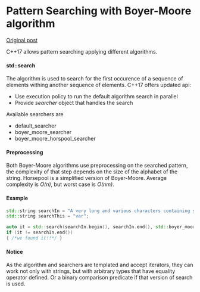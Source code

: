 # Pattern Searching with Boyer-Moore algorithm

[Original post](https://www.bfilipek.com/2018/08/searchers.html)

C++17 allows pattern searching applying different algorithms.

#### std::search

The algorithm is used to search for the first occurence of a sequence of elements withing another sequence of elements.
C++17 offers updated api:

- Use execution policy to run the default algorithm search in parallel
- Provide _searcher_ object that handles the search

Available searchers are

- default_searcher
- boyer_moore_searcher
- boyer_moore_horspool_searcher

#### Preprocessing

Both Boyer-Moore algorithms use preprocessing on the searched pattern, the complexity of that step depends on the size of the alphabet of the string.
Horsepool is a simplified version of Boyer-Moore. Average complexity is *O(n)*, but worst case is *O(nm)*.

#### Example

```cpp
std::string searchIn = "A very long and various characters containing string";
std::string searchThis = "var";

auto it = std::search(searchIn.begin(), searchIn.end(), std::boyer_moore_searcher(searchThis.begin(), searchThis.end()));
if (it != searchIn.end())
{ /*we found it!!*/ }
```

#### Notice

As the algorithm and searchers are templated and accept iterators, they can work not only with strings, but with arbitrary types that have equality operator defined. Or a binary comparison predicate if that version of search is used.
